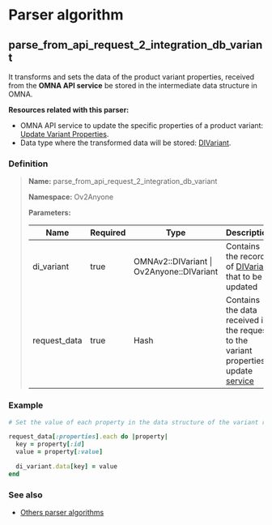 # Parser algorithm
 
## parse_from_api_request_2_integration_db_variant

It transforms and sets the data of the product variant properties, received from the **OMNA API service** be stored in 
the intermediate data structure in OMNA.

**Resources related with this parser:**

* OMNA API service to update the specific properties of a product variant: [Update Variant Properties](//doc-api.omna.io/api-spec/index.html#operation/update_integration_variant_beta_).
* Data type where the transformed data will be stored: [DIVariant](../data-types/DIVariant.md).
    
### Definition

> **Name:** parse_from_api_request_2_integration_db_variant
> 
> **Namespace:** Ov2Anyone
>
> **Parameters:**
> 
> | Name | Required | Type | Description |
> | ---- | -------- | ---- | ----------- |
> | di_variant | true | OMNAv2::DIVariant \| Ov2Anyone::DIVariant | Contains the record of [DIVariant](../data-types/DIVariant.md) that to be updated |
> | request_data | true | Hash | Contains the data received in the request to the variant properties update [service](//doc-api.omna.io/api-spec/#operation/update_integration_variant_beta_) |

### Example
```ruby
# Set the value of each property in the data structure of the variant record corresponding to the integration.

request_data[:properties].each do |property|
  key = property[:id]
  value = property[:value]

  di_variant.data[key] = value
end
```

### See also
* [Others parser algorithms](overview?id=parse_from_api_request_2_integration_db_variant)